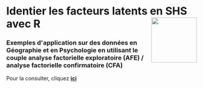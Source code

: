 # Identier les facteurs latents en SHS avec R [<img src="https://rzine.fr/img/Rzine_logo.png"  align="right" width="120"/>](http://rzine.fr/)
### Exemples d'application sur des données en Géographie et en Psychologie en utilisant le couple analyse factorielle exploratoire (AFE) / analyse factorielle confirmatoire (CFA)



Pour la consulter, cliquez [**ici**](https://rzine.fr/docs/........./index.html)

<br/>  
